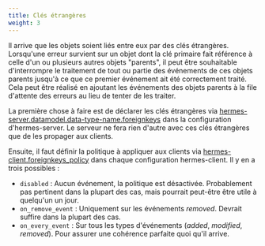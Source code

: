 ```yaml
---
title: Clés étrangères
weight: 3
---
```


Il arrive que les objets soient liés entre eux par des clés étrangères. Lorsqu'une erreur survient sur un objet dont la clé primaire fait référence à celle d'un ou plusieurs autres objets "parents", il peut être souhaitable d'interrompre le traitement de tout ou partie des événements de ces objets parents jusqu'à ce que ce premier événement ait été correctement traité. Cela peut être réalisé en ajoutant les événements des objets parents à la file d'attente des erreurs au lieu de tenter de les traiter.

La première chose à faire est de déclarer les clés étrangères via [hermes-server.datamodel.data-type-name.foreignkeys](/setup/configuration/hermes-server/#hermes-server.datamodel.data-type-name.foreignkeys) dans la configuration d'hermes-server. Le serveur ne fera rien d'autre avec ces clés étrangères que de les propager aux clients.

Ensuite, il faut définir la politique à appliquer aux clients via [hermes-client.foreignkeys_policy](/setup/configuration/hermes-client/#hermes-client.foreignkeys_policy) dans chaque configuration hermes-client. Il y en a trois possibles :

- `disabled` : Aucun événement, la politique est désactivée. Probablement pas pertinent dans la plupart des cas, mais pourrait peut-être être utile à quelqu'un un jour.
- `on_remove_event` : Uniquement sur les événements *removed*. Devrait suffire dans la plupart des cas.
- `on_every_event` : Sur tous les types d'événements (*added*, *modified*, *removed*). Pour assurer une cohérence parfaite quoi qu'il arrive.
